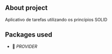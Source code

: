 ## About project

Aplicativo de tarefas utilizando os princípios SOLID

## Packages used

- 📁 _PROVIDER_
